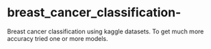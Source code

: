 # breast_cancer_classification-
Breast cancer classification using kaggle datasets. To get much more accuracy tried one or more models.  
